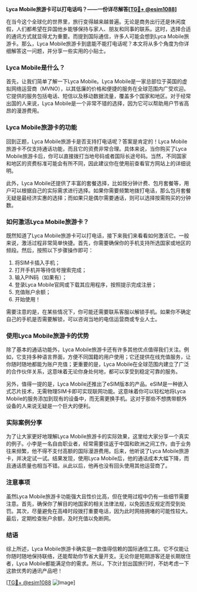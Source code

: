 **Lyca Mobile旅游卡可以打电话吗？——一份详尽解答[[TG💪+ @esim1088](https://t.me/s/esim1088)]**

在当今这个全球化的世界里，旅行变得越来越普遍。无论是商务出行还是休闲度假，人们都希望在异国他乡能够保持与家人、朋友和同事的联系。这时，选择合适的通讯方式就显得尤为重要。而提到国际通信，许多人可能会想到Lyca Mobile旅游卡。那么，Lyca Mobile旅游卡到底能不能打电话呢？本文将从多个角度为你详细解答这一问题，并分享一些实用的小贴士。

### Lyca Mobile是什么？

首先，让我们简单了解一下Lyca Mobile。Lyca Mobile是一家总部位于英国的虚拟网络运营商（MVNO），以其低廉的价格和便捷的服务在全球范围内广受欢迎。它提供的服务包括电话、短信以及移动数据流量，覆盖多个国家和地区。对于经常出国的人来说，Lyca Mobile是一个非常不错的选择，因为它可以帮助用户节省高昂的漫游费用。

### Lyca Mobile旅游卡的功能

回到正题，Lyca Mobile旅游卡是否支持打电话呢？答案是肯定的！Lyca Mobile旅游卡不仅支持通话功能，而且它的资费非常合理。具体来说，当你购买了Lyca Mobile旅游卡后，你可以直接拨打当地号码或者国际长途号码。当然，不同国家和地区的资费标准可能会有所不同，因此建议你在使用前查看官方网站上的详细说明。

此外，Lyca Mobile还提供了丰富的套餐选择，比如按分钟计费、包月套餐等，用户可以根据自己的实际需求进行选择。如果你需要频繁地拨打电话，那么包月套餐无疑是最经济实惠的选择；而如果只是偶尔需要通话，则可以选择按需购买的分钟数。

### 如何激活Lyca Mobile旅游卡？

既然知道了Lyca Mobile旅游卡可以打电话，接下来我们来看看如何激活它。一般来说，激活过程非常简单快捷。首先，你需要确保你的手机支持所选国家或地区的频段。然后，按照以下步骤操作即可：

1. 将SIM卡插入手机；
2. 打开手机并等待信号搜索完成；
3. 输入PIN码（如果有）；
4. 登录Lyca Mobile官网或下载其应用程序，按照提示完成注册；
5. 充值账户余额；
6. 开始使用！

需要注意的是，在某些情况下，你可能还需要联系客服以解锁手机。如果你不确定自己的手机是否需要解锁，可以咨询当地的电信运营商或专业人士。

### 使用Lyca Mobile旅游卡的优势

除了基本的通话功能外，Lyca Mobile旅游卡还有许多其他优点值得我们关注。例如，它支持多种语言界面，方便不同国籍的用户使用；它还提供在线充值服务，让你随时随地都能为账户充值；更重要的是，Lyca Mobile在全球范围内建立了广泛的合作伙伴关系，这意味着无论你身处何地，都可以享受到稳定可靠的服务。

另外，值得一提的是，Lyca Mobile还推出了eSIM版本的产品。eSIM是一种嵌入式芯片技术，无需物理SIM卡即可实现联网功能。这意味着你可以轻松地将Lyca Mobile的服务添加到现有的设备中，而无需更换手机。这对于那些不想携带额外设备的人来说无疑是一个巨大的便利。

### 实际案例分享

为了让大家更好地理解Lyca Mobile旅游卡的实际效果，这里给大家分享一个真实的例子。小李是一名自由职业者，经常需要往返于中国和欧洲之间工作。由于业务往来频繁，他不得不支付高额的国际漫游费用。后来，他听说了Lyca Mobile旅游卡，并决定试一试。结果发现，使用Lyca Mobile后，他的通话成本大幅下降，而且通话质量也相当不错。从此以后，他再也没有回头使用其他运营商了。

### 注意事项

虽然Lyca Mobile旅游卡功能强大且性价比高，但在使用过程中仍有一些细节需要注意。首先，确保你了解目的地国家的相关法律法规，以免因违反规定而受到处罚。其次，尽量避免在高峰时段拨打重要电话，因为此时网络拥堵的可能性较大。最后，定期检查账户余额，及时充值以免断网。

### 结语

综上所述，Lyca Mobile旅游卡确实是一款值得信赖的国际通信工具。它不仅能让你随时随地保持联络，还能帮助你节省大量开支。无论你是短期游客还是长期居住者，Lyca Mobile都能满足你的需求。所以，下次计划出国旅行时，不妨考虑一下这款优秀的通讯产品吧！

[[TG💪+ @esim1088](https://t.me/s/esim1088) ![Image](https://i.postimg.cc/4NQfJmqS/Snipaste-2025-05-13-00-14-12.png)]